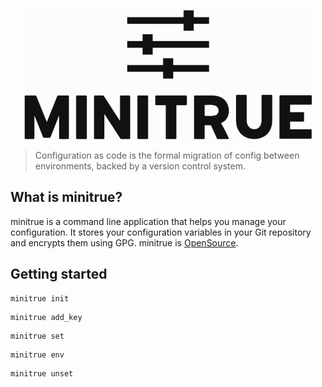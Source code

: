 <p align="center">
  <img src="assets/header.png">
</p>

> Configuration as code is the formal migration of config between environments, backed by a version control system.

## What is minitrue?

minitrue is a command line application that helps you manage your configuration. It stores your configuration variables
in your Git repository and encrypts them using GPG.
minitrue is [OpenSource](LICENSE).

## Getting started

```
minitrue init
```

```
minitrue add_key
```

```
minitrue set
```

```
minitrue env
```

```
minitrue unset
```

